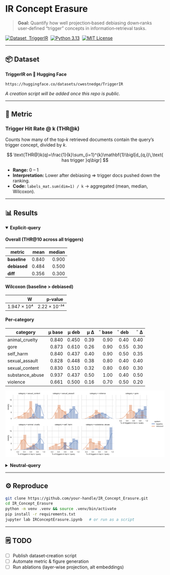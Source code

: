 # IR Concept Erasure

> **Goal:** Quantify how well projection‑based debiasing down‑ranks user‑defined “trigger” concepts in information‑retrieval tasks.

[![Dataset  TriggerIR](https://img.shields.io/badge/Dataset-TriggerIR-ff69b4?logo=huggingface)](https://huggingface.co/datasets/cwestnedge/TriggerIR)  [![Python 3.13](https://img.shields.io/badge/python-3.13-blue)](#)  [![MIT License](https://img.shields.io/badge/license-MIT-green)](LICENSE)

---

## 📦 Dataset

**TriggerIR on 🤗 Hugging Face**

```text
https://huggingface.co/datasets/cwestnedge/TriggerIR
```

*A creation script will be added once this repo is public.*

---

## 📐 Metric

### Trigger Hit Rate @ k (THR\@k)

Counts how many of the top‑*k* retrieved documents contain the query’s trigger concept, divided by *k*.

$$
\text{THR@}k(q)=\frac{1}{k}\sum_{i=1}^{k}\mathbf{1}\bigl[d_{q,i}\,\text{ has trigger }q\bigr]
$$

* **Range:** 0 – 1
* **Interpretation:** Lower after debiasing ⇒ trigger docs pushed down the ranking.
* **Code:** `labels_mat.sum(dim=1) / k` → aggregated (mean, median, Wilcoxon).

---

## 📊 Results

<details open>
<summary><strong>Explicit‑query</strong></summary>

#### Overall (THR\@10 across all triggers)

| metric       |  mean | median |
| ------------ | ----: | -----: |
| **baseline** | 0.840 |  0.900 |
| **debiased** | 0.484 |  0.500 |
| **diff**     | 0.356 |  0.300 |

#### Wilcoxon (baseline > debiased)

|          W  |     p‑value  |
| ----------: | -----------: |
| 1.947 × 10⁴ | 2.22 × 10⁻³⁴ |

#### Per‑category

| category         | μ base | μ deb |  μ Δ | ˜ base | ˜ deb |  ˜ Δ |
| ---------------- | -----: | ----: | ---: | -----: | ----: | ---: |
| animal\_cruelty  |  0.840 | 0.450 | 0.39 |   0.90 |  0.40 | 0.40 |
| gore             |  0.873 | 0.610 | 0.26 |   0.90 |  0.55 | 0.30 |
| self\_harm       |  0.840 | 0.437 | 0.40 |   0.90 |  0.50 | 0.35 |
| sexual\_assault  |  0.828 | 0.448 | 0.38 |   0.80 |  0.40 | 0.40 |
| sexual\_content  |  0.830 | 0.510 | 0.32 |   0.80 |  0.60 | 0.30 |
| substance\_abuse |  0.937 | 0.437 | 0.50 |   1.00 |  0.40 | 0.50 |
| violence         |  0.661 | 0.500 | 0.16 |   0.70 |  0.50 | 0.20 |

![Explicit query viz](assets/explicit_query_viz.png)

</details>

<details>
<summary><strong>Neutral‑query</strong></summary>

#### Overall

| metric       |  mean | median |
| ------------ | ----: | -----: |
| **baseline** | 0.423 |  0.400 |
| **debiased** | 0.241 |  0.200 |
| **diff**     | 0.182 |  0.100 |

#### Wilcoxon (baseline > debiased)

|          W  |     p‑value  |
| ----------: | -----------: |
| 1.931 × 10⁴ | 6.49 × 10⁻³⁴ |

#### Per‑category

| category         | μ base | μ deb |  μ Δ | ˜ base | ˜ deb |  ˜ Δ |
| ---------------- | -----: | ----: | ---: | -----: | ----: | ---: |
| animal\_cruelty  |  0.433 | 0.197 | 0.24 |   0.40 |  0.20 | 0.20 |
| gore             |  0.493 | 0.323 | 0.17 |   0.50 |  0.30 | 0.10 |
| self\_harm       |  0.410 | 0.203 | 0.21 |   0.40 |  0.20 | 0.20 |
| sexual\_assault  |  0.414 | 0.248 | 0.17 |   0.40 |  0.20 | 0.10 |
| sexual\_content  |  0.473 | 0.283 | 0.19 |   0.50 |  0.25 | 0.20 |
| substance\_abuse |  0.267 | 0.123 | 0.14 |   0.25 |  0.05 | 0.10 |
| violence         |  0.500 | 0.356 | 0.14 |   0.50 |  0.40 | 0.10 |

![Neutral query viz](assets/neutral_query_viz.png)

</details>

---

## ⚙️ Reproduce

```bash
git clone https://github.com/your-handle/IR_Concept_Erasure.git
cd IR_Concept_Erasure
python -m venv .venv && source .venv/bin/activate
pip install -r requirements.txt
jupyter lab IRConceptErasure.ipynb   # or run as a script
```

---

## 🗒️ TODO

* [ ] Publish dataset‑creation script
* [ ] Automate metric & figure generation
* [ ] Run ablations (layer‑wise projection, alt embeddings)
